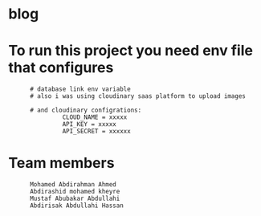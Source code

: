 # blog
# To run this project you need env file that configures 
          # database link env variable
          # also i was using cloudinary saas platform to upload images 
          
          # and cloudinary configrations:
                   CLOUD_NAME = xxxxx
                   API_KEY = xxxxx
                   API_SECRET = xxxxxx
                   
                   
 # Team members
          Mohamed Abdirahman Ahmed
          Abdirashid mohamed kheyre
          Mustaf Abubakar Abdullahi
          Abdirisak Abdullahi Hassan
          
          
          
